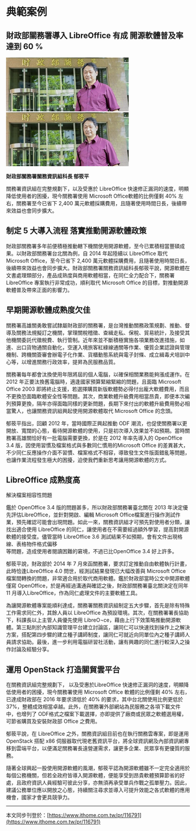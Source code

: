 # 典範案例

## 財政部關務署導入 LibreOffice 有成  開源軟體普及率達到 60 %

![](/assets/123_47.jpg)![](/assets/vghtc-4.jpg)

**財政部關務署關務資訊組科長 郁筱平**

關務署資訊組在完整規劃下，以及受惠於 LibreOffice 快速修正漏洞的速度，明顯降低使用者的困擾，現今關務署使用 Microsoft Office軟體的比例僅剩 40% 左右，關務署至今已省下 2,400 萬元軟體採購費用，且隨著使用時間日長，後續帶來效益也會同步擴大。

## 制定 5 大導入流程 落實推動開源軟體政策

財政部關務署多年前便積極推動轄下機關使用開源軟體，至今已累積相當豐碩成果。以財政部關務署台北關為例，自 2014 年起陸續以 LibreOffice 取代 Microsoft Office，至今已省下 2,400 萬元軟體採購費用，且隨著使用時間日長，後續帶來效益也會同步擴大。財政部關務署關務資訊組科長郁筱平說，開源軟體在文書處理類部分，產品成熟度與商用軟體相當，在同仁全力配合下，關務署 LibreOffice 專案執行非常成功，順利取代 Microsoft Office 的目標，對推動開源軟體普及帶來正面的影響力。

## 早期開源軟體成熟度欠佳

關務署高雄關勇敢嘗試隸屬財政部的關務署，是台灣推動關務政策規劃、推動、督導及關務法規擬訂之機關，掌理關稅稽徵、查緝走私、保稅、貿易統計，及接受其他機關委託代徵稅費、執行管制。近年來並不斷積極實施各項業務改進措施，如進、出口貨物通關自動化，空運入境旅客紅綠線通關等作業、優質企業認證與管理機制、跨機關簽審會辦電子化作業、貨櫃動態系統與電子封條、成立緝毒犬培訓中心等，以增進關務行政效率，提昇為民服務品質。

關務署每年都會汰換使用年限將屆的個人電腦，以確保相關業務能夠漲成運作。在 2012 年正要汰換舊電腦時，適逢國家預算緊縮緊縮的問題，且面臨 Microsoft Office 2003 即將終止支援，若選擇購買新版軟體勢必得付出龐大軟體費用，而且不更換恐面臨軟體安全性等問題。其次，商業軟體升級費用相當昂貴，即便本次編列預算更換，隔年亦得面臨同樣的更新問題，長期下來付出的軟體升級費用勢必相當驚人，也讓關務資訊組興起使用開源軟體取代 Microsoft Office 的念頭。

郁筱平指出，回顧 2012 年，當時國際正興起推動 ODF 潮流，也促使關務署以更開放、寬闊的心態，看待開源軟體的使用，只是初次導入效果並不如預期。當時關務署高雄關恰好有一批電腦需要更換，於是在 2012 年率先導入的 OpenOffice 3.4 版，因使用習慣及檔案格式與多數同仁慣用的Microsoft Office 的差異甚大，不少同仁反應操作介面不習慣、檔案格式不相容，導致發生文件版面錯亂等問題，也讓作業流程發生極大的困擾，迫使我們重新思考讓用開源軟體的方式。

## LibreOffice 成熟度高

解決檔案相容性問題

鑑於 OpenOffice 3.4 版的問題甚多，所以財政部關務署臺北關在 2013 年決定優先評估LibreOffice，並針對開啟、編輯 Microsoft Office檔案進行操作測試作業，預先確認可能會出現問題。如此一來，關務資訊組才可預先對使用者分類，讓找出適合使用 LibreOffice 的同仁，讓使用者在不需要經過額外學習，提高對開源軟體的接受度。儘管當時 LibreOffice 3.6 測試結果不如預期，會有文件出現格線、表格物件格式偏移  
等問題，造成使用者閱讀困難的窘境，不過已比OpenOffice 3.4 好上許多。

郁筱平說，財政部於 2014 年 7 月來函關務署，要求訂定推動自由軟體執行計畫，此時恰逢LibreOffice 4.0 問世，經測試結果發現已大幅改善與 Microsoft Office 檔案間轉換的問題，非常適合用於取代商用軟體。鑑於財政部當時公文中開源軟體僅寫 OpenOffice，於是再經過溝通與確認之後，財政部關務署臺北關決定在同年 11 月導入LibreOffice，作為同仁處理文件的主要軟體工具。

為讓開源軟體專案能順利達成，關務署關務資訊組制定五大步驟，首先是除有特殊工作需求同仁外，其餘人員以 LibreOffice 為預設環境。其次，在關務署署長協助下，科課長以上主管人員優先使用 LibreO¬ce，藉由上行下效策略推動開源軟體。第三點則於內部知識管理平台建立討論區，讓同仁可以快速找到操作上之解決方案，搭配第四步驟的建立種子講師制度，讓同仁可就近向同單位內之種子講師人員請求協助。最後，進一步利用電腦研習社活動，讓有興趣的同仁進行較深入之操作討論及經驗分享。

## 運用 OpenStack 打造關貿雲平台

在關務資訊組完整規劃下， 以及受惠於LibreOffice 快速修正漏洞的速度，明顯降低使用者的困擾，現今關務署使用 Microsoft Office 軟體的比例僅剩 40% 左右，已達成財政部在 2016 年要求須低於 40% 的要求，其中台北關使用比例更低於37%，整體成效相當卓越。此外，在關務署外部網站為民服務之各項下載文件中，也增列了 ODF格式之檔案下載選擇，亦即提供了廠商或民眾之軟體選用權，可節省購買及安裝財政部 Office 之費用。

郁筱平說，在 LibreOffice 之外，關務資訊組目前也在執行關務雲專案，即是運用 OpenStack 搭配 x86 伺服器取代現老舊資訊平台，將全球資訊網及內部資訊網專移到雲端平台，以便滿足關務署長遠營運需求，讓更多企業、民眾享有更優質的服務。

隨著全球興起一股使用開源軟體的風潮，郁筱平認為開源軟體雖不一定完全適用於每個公務機關，但若全政府皆導入開源軟體，便能享受到昂貴軟體預算節省的好處，且政府資訊人員經驗可彼此分享，亦無須再承受單兵作戰之孤單壓力。因此，建議公務單位應以開放之心態，持續關注尋求並導入可提升效能之各式軟體的應用機會，國家才會更具競爭力。

---

本文同步刊登於：[https://www.ithome.com.tw/pr/116791](https://www.ithome.com.tw/pr/116791)


